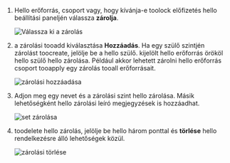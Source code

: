 1. Hello erőforrás, csoport vagy, hogy kívánja-e toolock előfizetés hello beállítási paneljén válassza **zárolja**.
   
      ![Válassza ki a zárolás](./media/resource-manager-lock-resources/select-lock.png)
2. a zárolási tooadd kiválasztása **Hozzáadás**. Ha egy szülő szintjén zárolást toocreate, jelölje be a hello szülő. kijelölt hello erőforrás örököl hello szülő hello zárolása. Például akkor lehetett zárolni hello erőforrás csoport tooapply egy zárolás tooall erőforrásait.
   
      ![zárolási hozzáadása](./media/resource-manager-lock-resources/add-lock.png) 
3. Adjon meg egy nevet és a zárolási szint hello zárolása. Másik lehetőségként hello zárolási leíró megjegyzések is hozzáadhat.
   
      ![set zárolása](./media/resource-manager-lock-resources/set-lock.png) 
4. toodelete hello zárolás, jelölje be hello három ponttal és **törlése** hello rendelkezésre álló lehetőségek közül.
   
      ![zárolási törlése](./media/resource-manager-lock-resources/delete-lock.png) 


